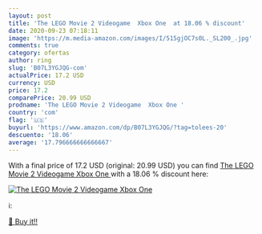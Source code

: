 ```yaml
---
layout: post
title: 'The LEGO Movie 2 Videogame  Xbox One  at 18.06 % discount'
date: 2020-09-23 07:18:11
image: 'https://m.media-amazon.com/images/I/515gjOC7s0L._SL200_.jpg'
comments: true
category: ofertas
author: ring
slug: 'B07L3YGJQG-com'
actualPrice: 17.2 USD
currency: USD
price: 17.2
comparePrice: 20.99 USD
prodname: 'The LEGO Movie 2 Videogame  Xbox One '
country: 'com'
flag: '🇺🇸'
buyurl: 'https://www.amazon.com/dp/B07L3YGJQG/?tag=tolees-20'
descuento: '18.06'
average: '17.796666666666667'
---
```


With a final price of 17.2 USD (original: 20.99 USD) you can find [The LEGO Movie 2 Videogame  Xbox One ](https://www.amazon.com/dp/B07L3YGJQG/?tag=tolees-20) with a  18.06 % discount here:

[![The LEGO Movie 2 Videogame  Xbox One ](https://m.media-amazon.com/images/I/515gjOC7s0L._SL200_.jpg)](https://www.amazon.com/dp/B07L3YGJQG/?tag=tolees-20)

ℹ️:


[🛒 Buy it!!](https://www.amazon.com/dp/B07L3YGJQG/?tag=tolees-20)
